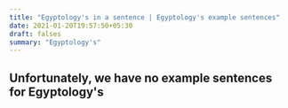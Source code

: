 ```yaml
---
title: "Egyptology's in a sentence | Egyptology's example sentences"
date: 2021-01-20T19:57:50+05:30
draft: falses
summary: "Egyptology's"
---
```

## Unfortunately, we have no example sentences for Egyptology's                 
